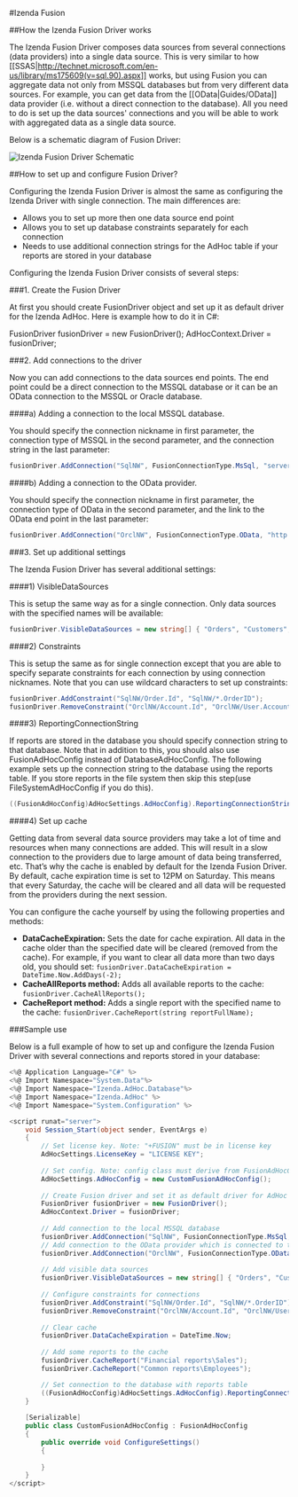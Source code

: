 #Izenda Fusion

##How the Izenda Fusion Driver works

The Izenda Fusion Driver composes data sources from several connections (data providers) into a single data source. This is very similar to how [[SSAS|http://technet.microsoft.com/en-us/library/ms175609(v=sql.90).aspx]] works, but using Fusion you can aggregate data not only from MSSQL databases but from very different data sources. For example, you can get data from the [[OData|Guides/OData]] data provider (i.e. without a direct connection to the database). All you need to do is set up the data sources' connections and you will be able to work with aggregated data as a single data source.

Below is a schematic diagram of Fusion Driver:

![Izenda Fusion Driver Schematic](http://wiki.izenda.us/Guides/Developer-Links-and-Guides/fusion_driver_schematic.png)

##How to set up and configure Fusion Driver?

Configuring the Izenda Fusion Driver is almost the same as configuring the Izenda Driver with single connection. The main differences are:

* Allows you to set up more then one data source end point
* Allows you to set up database constraints separately for each connection
* Needs to use additional connection strings for the AdHoc table if your reports are stored in your database

Configuring the Izenda Fusion Driver consists of several steps:

###1. Create the Fusion Driver

At first you should create FusionDriver object and set up it as default driver for the Izenda AdHoc. Here is example how to do it in C#:

FusionDriver fusionDriver = new FusionDriver();
AdHocContext.Driver = fusionDriver;

###2. Add connections to the driver

Now you can add connections to the data sources end points. The end point could be a direct connection to the MSSQL database or it can be an OData connection to the MSSQL or Oracle database.

####a) Adding a connection to the local MSSQL database. 

You should specify the connection nickname in first parameter, the connection type of MSSQL in the second parameter, and the connection string in the last parameter:

```csharp
fusionDriver.AddConnection("SqlNW", FusionConnectionType.MsSql, "server=(local);database=Northwind;Trusted_Connection=True;");
```

####b) Adding a connection to the OData provider. 

You should specify the connection nickname in first parameter, the connection type of OData in the second parameter, and the link to the OData end point in the last parameter:

```csharp
fusionDriver.AddConnection("OrclNW", FusionConnectionType.OData, "http://www.providerdomain.com/provider_endpoint.aspx"); 
```

###3. Set up additional settings

The Izenda Fusion Driver has several additional settings:

####1) VisibleDataSources 

This is setup the same way as for a single connection. Only data sources with the specified names will be available:

```csharp
fusionDriver.VisibleDataSources = new string[] { "Orders", "Customers", "Order Details" };
```

####2) Constraints

This is setup the same as for single connection except that you are able to specify separate constraints for each connection by using connection nicknames. Note that you can use wildcard characters to set up constraints:

```csharp
fusionDriver.AddConstraint("SqlNW/Order.Id", "SqlNW/*.OrderID");
fusionDriver.RemoveConstraint("OrclNW/Account.Id", "OrclNW/User.AccountID");
```

####3) ReportingConnectionString

If reports are stored in the database you should specify connection string to that database. Note that in addition to this, you should also use FusionAdHocConfig instead of DatabaseAdHocConfig. The following example sets up the connection string to the database using the reports table. If you store reports in the file system then skip this step(use FileSystemAdHocConfig if you do this).

```csharp
((FusionAdHocConfig)AdHocSettings.AdHocConfig).ReportingConnectionString = "server=(local);database=Reports;Trusted_Connection=True;";
```

####4) Set up cache

Getting data from several data source providers may take a lot of time and resources when many connections are added. This will result in a slow connection to the providers due to large amount of data being transferred, etc. That’s why the cache is enabled by default for the Izenda Fusion Driver. By default, cache expiration time is set to 12PM on Saturday. This means that every Saturday, the cache will be cleared and all data will be requested from the providers during the next session.

You can configure the cache yourself by using the following properties and methods:

* **DataCacheExpiration:** Sets the date for cache expiration. All data in the cache older than the specified date will be cleared (removed from the cache). For example, if you want to clear all data more than two days old, you should set: ``fusionDriver.DataCacheExpiration = DateTime.Now.AddDays(-2);``
* **CacheAllReports method:** Adds all available reports to the cache: ``fusionDriver.CacheAllReports();``
* **CacheReport method:** Adds a single report with the specified name to the cache: ``fusionDriver.CacheReport(string reportFullName);``

###Sample use

Below is a full example of how to set up and configure the Izenda Fusion Driver with several connections and reports stored in your database:

```csharp
<%@ Application Language="C#" %>
<%@ Import Namespace="System.Data"%>
<%@ Import Namespace="Izenda.AdHoc.Database"%>
<%@ Import Namespace="Izenda.AdHoc" %>
<%@ Import Namespace="System.Configuration" %>

<script runat="server">
    void Session_Start(object sender, EventArgs e) 
    {
        // Set license key. Note: "+FUSION" must be in license key
        AdHocSettings.LicenseKey = "LICENSE KEY";
        
        // Set config. Note: config class must derive from FusionAdHocConfig or FileSystemAdHocConfig
        AdHocSettings.AdHocConfig = new CustomFusionAdHocConfig();
        
        // Create Fusion driver and set it as default driver for AdHoc
        FusionDriver fusionDriver = new FusionDriver();
        AdHocContext.Driver = fusionDriver;
        
        // Add connection to the local MSSQL database
        fusionDriver.AddConnection("SqlNW", FusionConnectionType.MsSql, "server=(local);database=Northwind;Trusted_Connection=True;");
        // Add connection to the OData provider which is connected to the Oracle database
        fusionDriver.AddConnection("OrclNW", FusionConnectionType.OData, "http://www.providerdomain.com/Oracle/FusionEndpoint.aspx");     
        
        // Add visible data sources
        fusionDriver.VisibleDataSources = new string[] { "Orders", "Customers", "Order Details" };  
               
        // Configure constraints for connections
        fusionDriver.AddConstraint("SqlNW/Order.Id", "SqlNW/*.OrderID");
        fusionDriver.RemoveConstraint("OrclNW/Account.Id", "OrclNW/User.AccountID");
        
        // Clear cache
        fusionDriver.DataCacheExpiration = DateTime.Now;
        
        // Add some reports to the cache
        fusionDriver.CacheReport("Financial reports\Sales");
        fusionDriver.CacheReport("Common reports\Employees");

        // Set connection to the database with reports table
        ((FusionAdHocConfig)AdHocSettings.AdHocConfig).ReportingConnectionString = "server=(local);database=ReportsDB;Trusted_Connection=True;";
    }
    
    [Serializable]
    public class CustomFusionAdHocConfig : FusionAdHocConfig
    {
        public override void ConfigureSettings()
        {
        
        }
    }
</script>
```
